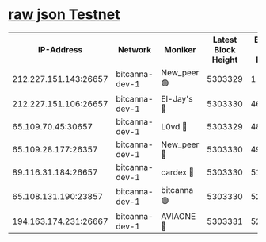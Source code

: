 [raw json Testnet](https://rpc-check.bcat.stavr.tech/bcat/rpc-bcat-result.json)
=


<table><tr><th>IP-Address</th><th>Network</th><th>Moniker</th><th>Latest Block Height</th><th>Earliest Block Height</th><th>Catching Up</th><th>Voting Power</th><th>Scan Time</th></tr><tr><td>212.227.151.143:26657</td><td>bitcanna-dev-1</td><td>New_peer 🟢</td><td>5303329</td><td>1</td><td>False</td><td>0</td><td>2023-12-01T06:03:09.854714088UTC</td></tr><tr><td>212.227.151.106:26657</td><td>bitcanna-dev-1</td><td>El-Jay's 🔴</td><td>5303330</td><td>4670391</td><td>False</td><td>2240570</td><td>2023-12-01T06:03:16.659270132UTC</td></tr><tr><td>65.109.70.45:30657</td><td>bitcanna-dev-1</td><td>L0vd 🔴</td><td>5303329</td><td>4828155</td><td>False</td><td>7920</td><td>2023-12-01T06:03:10.168224986UTC</td></tr><tr><td>65.109.28.177:26357</td><td>bitcanna-dev-1</td><td>New_peer 🔴</td><td>5303330</td><td>4952911</td><td>False</td><td>2237067</td><td>2023-12-01T06:03:17.332003400UTC</td></tr><tr><td>89.116.31.184:26657</td><td>bitcanna-dev-1</td><td>cardex 🔴</td><td>5303330</td><td>5185001</td><td>False</td><td>1</td><td>2023-12-01T06:03:17.013392556UTC</td></tr><tr><td>65.108.131.190:23857</td><td>bitcanna-dev-1</td><td>bitcanna 🟢</td><td>5303330</td><td>5203330</td><td>False</td><td>0</td><td>2023-12-01T06:03:17.642026038UTC</td></tr><tr><td>194.163.174.231:26667</td><td>bitcanna-dev-1</td><td>AVIAONE 🔴</td><td>5303331</td><td>5298001</td><td>False</td><td>1949865</td><td>2023-12-01T06:03:24.267565100UTC</td></tr></table>
